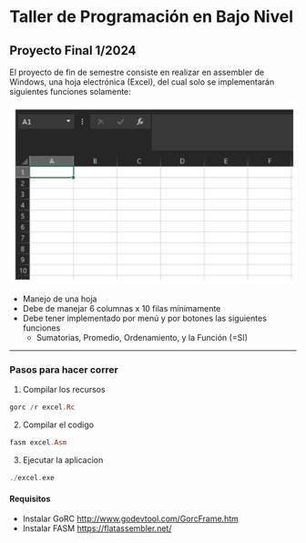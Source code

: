# Taller de Programación en Bajo Nivel
## Proyecto Final 1/2024

El proyecto de fin de semestre consiste en realizar en assembler de Windows, una hoja electrónica (Excel), del cual solo se implementarán siguientes funciones solamente:

![referencia](docs/image.png)

- Manejo de una hoja
- Debe de manejar 6 columnas x 10 filas mínimamente
- Debe tener implementado por menú y por botones las siguientes funciones
  * Sumatorias, Promedio, Ordenamiento, y la Función (=SI)

****

### Pasos para hacer correr

1. Compilar los recursos
```hs
gorc /r excel.Rc
```

2. Compilar el codigo
```hs
fasm excel.Asm
```

3. Ejecutar la aplicacion
```hs
./excel.exe
```

#### Requisitos
* Instalar GoRC http://www.godevtool.com/GorcFrame.htm
* Instalar FASM https://flatassembler.net/
